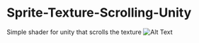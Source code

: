 # Sprite-Texture-Scrolling-Unity
Simple shader for unity that scrolls the texture
![Alt Text](https://media.giphy.com/media/vFKqnCdLPNOKc/giphy.gif)

